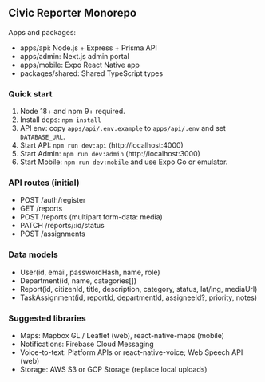 ## Civic Reporter Monorepo

Apps and packages:
- apps/api: Node.js + Express + Prisma API
- apps/admin: Next.js admin portal
- apps/mobile: Expo React Native app
- packages/shared: Shared TypeScript types

### Quick start
1) Node 18+ and npm 9+ required.
2) Install deps: `npm install`
3) API env: copy `apps/api/.env.example` to `apps/api/.env` and set `DATABASE_URL`.
4) Start API: `npm run dev:api` (http://localhost:4000)
5) Start Admin: `npm run dev:admin` (http://localhost:3000)
6) Start Mobile: `npm run dev:mobile` and use Expo Go or emulator.

### API routes (initial)
- POST /auth/register
- GET /reports
- POST /reports (multipart form-data: media)
- PATCH /reports/:id/status
- POST /assignments

### Data models
- User(id, email, passwordHash, name, role)
- Department(id, name, categories[])
- Report(id, citizenId, title, description, category, status, lat/lng, mediaUrl)
- TaskAssignment(id, reportId, departmentId, assigneeId?, priority, notes)

### Suggested libraries
- Maps: Mapbox GL / Leaflet (web), react-native-maps (mobile)
- Notifications: Firebase Cloud Messaging
- Voice-to-text: Platform APIs or react-native-voice; Web Speech API (web)
- Storage: AWS S3 or GCP Storage (replace local uploads)


